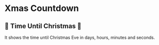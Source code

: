 # Xmas Countdown
## 🎅‍ Time Until Christmas‍ 🎄
It shows the time until Christmas Eve in days, hours, minutes and seconds.
